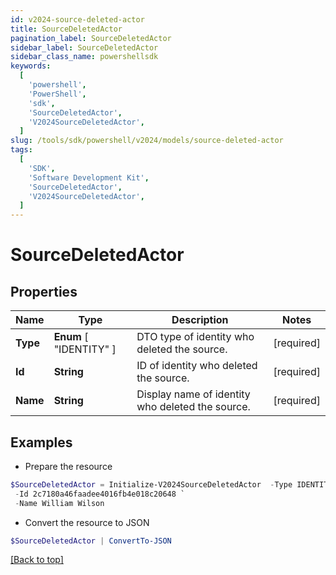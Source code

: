 ```yaml
---
id: v2024-source-deleted-actor
title: SourceDeletedActor
pagination_label: SourceDeletedActor
sidebar_label: SourceDeletedActor
sidebar_class_name: powershellsdk
keywords:
  [
    'powershell',
    'PowerShell',
    'sdk',
    'SourceDeletedActor',
    'V2024SourceDeletedActor',
  ]
slug: /tools/sdk/powershell/v2024/models/source-deleted-actor
tags:
  [
    'SDK',
    'Software Development Kit',
    'SourceDeletedActor',
    'V2024SourceDeletedActor',
  ]
---
```


# SourceDeletedActor

## Properties

| Name | Type | Description | Notes |
| --- | --- | --- | --- |
| **Type** | **Enum** [ "IDENTITY" ] | DTO type of identity who deleted the source. | [required] |
| **Id** | **String** | ID of identity who deleted the source. | [required] |
| **Name** | **String** | Display name of identity who deleted the source. | [required] |

## Examples

- Prepare the resource

```powershell
$SourceDeletedActor = Initialize-V2024SourceDeletedActor  -Type IDENTITY `
 -Id 2c7180a46faadee4016fb4e018c20648 `
 -Name William Wilson
```

- Convert the resource to JSON

```powershell
$SourceDeletedActor | ConvertTo-JSON
```

[[Back to top]](#)
